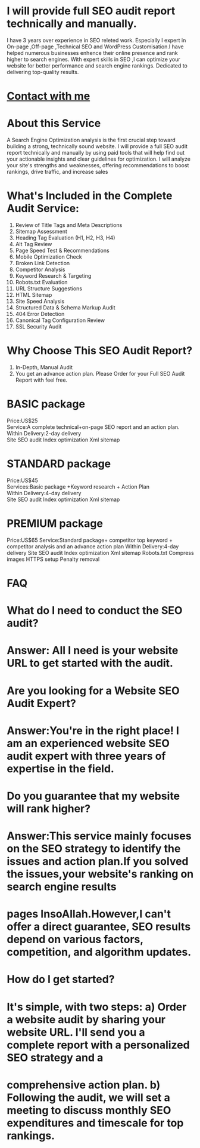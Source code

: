 # I will provide full SEO audit report technically and manually.
I have 3 years over experience in SEO releted work. Especially I expert in On-page ,Off-page ,Technical SEO and WordPress Customisation.I have helped numerous businesses enhence their online presence and rank higher to search engines. With expert skills in SEO ,I can optimize your website for better performance and search engine rankings. Dedicated to delivering top-quality results.

# [Contact with me](https://wa.me/+8801609307301)

# About this Service
A Search Engine Optimization analysis is the first crucial step toward building a strong, technically sound website. I will provide a full SEO audit report technically and manually by using paid tools that will help find out your actionable insights and clear guidelines for optimization.
I will analyze your site's strengths and weaknesses, offering recommendations to boost rankings, drive traffic, and increase sales

# What's Included in the Complete Audit Service:

1. Review of Title Tags and Meta Descriptions
2. Sitemap Assessment
3. Heading Tag Evaluation (H1, H2, H3, H4)
4. Alt Tag Review
5. Page Speed Test & Recommendations
6. Mobile Optimization Check
7. Broken Link Detection
8. Competitor Analysis
9. Keyword Research & Targeting
10. Robots.txt Evaluation
11. URL Structure Suggestions
12. HTML Sitemap
13. Site Speed Analysis
14. Structured Data & Schema Markup Audit
15. 404 Error Detection
16. Canonical Tag Configuration Review
17. SSL Security Audit
    
# Why Choose This SEO Audit Report?

1. In-Depth, Manual Audit
2. You get an advance action plan.
Please Order for your Full SEO Audit Report with feel free.

# BASIC package 
Price:US$25  
Service:A complete technical+on-page SEO report and an action plan.
Within Delivery:2-day delivery  
Site SEO audit
Index optimization
Xml sitemap
                                                                                                                 
# STANDARD package                                                                                                                                    
Price:US$45                                                                                                                                                       
Services:Basic package +Keyword research + Action Plan        
Within Delivery:4-day delivery  
Site SEO audit
Index optimization
Xml sitemap

# PREMIUM  package  
Price:US$65
Service:Standard package+ competitor top keyword + competitor analysis and an advance action plan
Within Delivery:4-day delivery 
Site SEO audit
Index optimization
Xml sitemap
Robots.txt
Compress images
HTTPS setup
Penalty removal

# FAQ

# What do I need to conduct the SEO audit?
# Answer: All I need is your website URL to get started with the audit.

# Are you looking for a Website SEO Audit Expert?
# Answer:You're in the right place! I am an experienced website SEO audit expert with three years of expertise in the field.

# Do you guarantee that my website will rank higher?
# Answer:This service mainly focuses on the SEO strategy to identify the issues and action plan.If you solved the issues,your website's ranking on search engine results 
# pages InsoAllah.However,I can't offer a direct guarantee, SEO results depend on various factors, competition, and algorithm updates.


# How do I get started?
# It's simple, with two steps: a) Order a website audit by sharing your website URL. I'll send you a complete report with a personalized SEO strategy and a 
# comprehensive action plan. b) Following the audit, we will set a meeting to discuss monthly SEO expenditures and timescale for top rankings.
